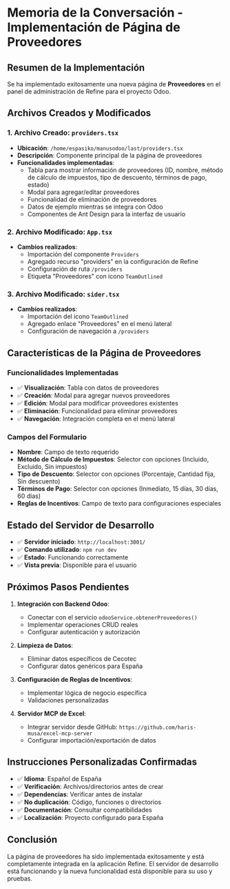 # Memoria de la Conversación - Implementación de Página de Proveedores

## Resumen de la Implementación

Se ha implementado exitosamente una nueva página de **Proveedores** en el panel de administración de Refine para el proyecto Odoo.

## Archivos Creados y Modificados

### 1. Archivo Creado: `providers.tsx`
- **Ubicación**: `/home/espasiko/manusodoo/last/providers.tsx`
- **Descripción**: Componente principal de la página de proveedores
- **Funcionalidades implementadas**:
  - Tabla para mostrar información de proveedores (ID, nombre, método de cálculo de impuestos, tipo de descuento, términos de pago, estado)
  - Modal para agregar/editar proveedores
  - Funcionalidad de eliminación de proveedores
  - Datos de ejemplo mientras se integra con Odoo
  - Componentes de Ant Design para la interfaz de usuario

### 2. Archivo Modificado: `App.tsx`
- **Cambios realizados**:
  - Importación del componente `Providers`
  - Agregado recurso "providers" en la configuración de Refine
  - Configuración de ruta `/providers`
  - Etiqueta "Proveedores" con icono `TeamOutlined`

### 3. Archivo Modificado: `sider.tsx`
- **Cambios realizados**:
  - Importación del icono `TeamOutlined`
  - Agregado enlace "Proveedores" en el menú lateral
  - Configuración de navegación a `/providers`

## Características de la Página de Proveedores

### Funcionalidades Implementadas
- ✅ **Visualización**: Tabla con datos de proveedores
- ✅ **Creación**: Modal para agregar nuevos proveedores
- ✅ **Edición**: Modal para modificar proveedores existentes
- ✅ **Eliminación**: Funcionalidad para eliminar proveedores
- ✅ **Navegación**: Integración completa en el menú lateral

### Campos del Formulario
- **Nombre**: Campo de texto requerido
- **Método de Cálculo de Impuestos**: Selector con opciones (Incluido, Excluido, Sin impuestos)
- **Tipo de Descuento**: Selector con opciones (Porcentaje, Cantidad fija, Sin descuento)
- **Términos de Pago**: Selector con opciones (Inmediato, 15 días, 30 días, 60 días)
- **Reglas de Incentivos**: Campo de texto para configuraciones especiales

## Estado del Servidor de Desarrollo

- ✅ **Servidor iniciado**: `http://localhost:3001/`
- ✅ **Comando utilizado**: `npm run dev`
- ✅ **Estado**: Funcionando correctamente
- ✅ **Vista previa**: Disponible para el usuario

## Próximos Pasos Pendientes

1. **Integración con Backend Odoo**:
   - Conectar con el servicio `odooService.obtenerProveedores()`
   - Implementar operaciones CRUD reales
   - Configurar autenticación y autorización

2. **Limpieza de Datos**:
   - Eliminar datos específicos de Cecotec
   - Configurar datos genéricos para España

3. **Configuración de Reglas de Incentivos**:
   - Implementar lógica de negocio específica
   - Validaciones personalizadas

4. **Servidor MCP de Excel**:
   - Integrar servidor desde GitHub: `https://github.com/haris-musa/excel-mcp-server`
   - Configurar importación/exportación de datos

## Instrucciones Personalizadas Confirmadas

- ✅ **Idioma**: Español de España
- ✅ **Verificación**: Archivos/directorios antes de crear
- ✅ **Dependencias**: Verificar antes de instalar
- ✅ **No duplicación**: Código, funciones o directorios
- ✅ **Documentación**: Consultar compatibilidades
- ✅ **Localización**: Proyecto configurado para España

## Conclusión

La página de proveedores ha sido implementada exitosamente y está completamente integrada en la aplicación Refine. El servidor de desarrollo está funcionando y la nueva funcionalidad está disponible para su uso y pruebas.